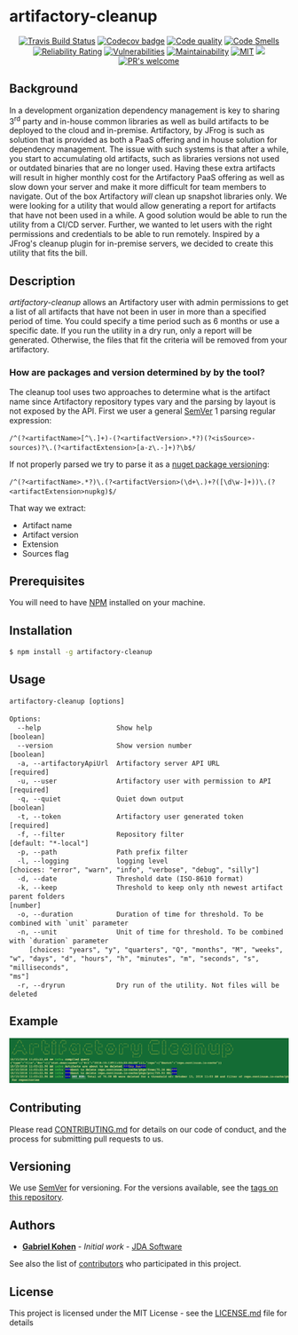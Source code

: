# artifactory-cleanup

<p align="center">
    <a href="https://travis-ci.com/JDASoftwareGroup/artifactory-cleanup"><img src="https://travis-ci.com/JDASoftwareGroup/artifactory-cleanup.svg?branch=master" alt="Travis Build Status"></a>
    <a href="https://codecov.io/gh/JDASoftwareGroup/artifactory-cleanup"><img src="https://codecov.io/gh/JDASoftwareGroup/artifactory-cleanup/branch/master/graph/badge.svg" alt="Codecov badge"></a>
    <a href="https://app.codacy.com/app/gkohen/artifactory-cleanup?utm_source=github.com&utm_medium=referral&utm_content=JDASoftwareGroup/artifactory-cleanup&utm_campaign=Badge_Grade_Dashboard"><img src="https://api.codacy.com/project/badge/Grade/b10e3ad8327649159329c2093b3f8301" alt="Code quality"></a>
    <a href="https://sonarcloud.io/component_measures?id=JDASoftwareGroup_artifactory-cleanup&metric=code_smells"><img src="https://sonarcloud.io/api/project_badges/measure?project=JDASoftwareGroup_artifactory-cleanup&metric=code_smells" alt="Code Smells"></a>
    <a href="https://sonarcloud.io/component_measures?id=JDASoftwareGroup_artifactory-cleanup&metric=reliability_rating"><img src="https://sonarcloud.io/api/project_badges/measure?project=JDASoftwareGroup_artifactory-cleanup&metric=reliability_rating" alt="Reliability Rating"></a>
    <a href="https://sonarcloud.io/component_measures?id=JDASoftwareGroup_artifactory-cleanup&metric=vulnerabilities"><img src="https://sonarcloud.io/api/project_badges/measure?project=JDASoftwareGroup_artifactory-cleanup&metric=vulnerabilities" alt="Vulnerabilities"></a>
    <a href="https://sonarcloud.io/component_measures?id=JDASoftwareGroup_artifactory-cleanup&metric=sqale_rating"><img src="https://sonarcloud.io/api/project_badges/measure?project=JDASoftwareGroup_artifactory-cleanup&metric=sqale_rating" alt="Maintainability"></a>
    <a href="https://opensource.org/licenses/MIT"><img src="https://img.shields.io/github/license/mashape/apistatus.svg" alt="MIT"></a>
    <a href="https://app.fossa.io/projects/git%2Bgithub.com%2FJDASoftwareGroup%2Fartifactory-cleanup?ref=badge_shield" alt="FOSSA Status"><img src="https://app.fossa.io/api/projects/git%2Bgithub.com%2FJDASoftwareGroup%2Fartifactory-cleanup.svg?type=shield"/></a>
    <a href="https://github.com/JDASoftwareGroup/artifactory-cleanup/pulls"><img src="https://img.shields.io/badge/PRs%20-welcome-brightgreen.svg" alt="PR's welcome"></a>
</p>

## Background
In a development organization dependency management is key to sharing 3<sup>rd</sup> party and in-house common libraries 
as well as build artifacts to be deployed to the cloud and in-premise. Artifactory, by JFrog is such as solution that is 
provided as both a PaaS offering and in house solution for dependency management.
The issue with such systems is that after a while, you start to accumulating old artifacts, such as 
libraries versions not used or outdated binaries that are no longer used. 
Having these extra artifacts will result in higher monthly cost for the Artifactory PaaS offering as well as slow down 
your server and make it more difficult for team members to navigate. Out of the box Artifactory *will* clean up snapshot
libraries only.
We were looking for a utility that would allow generating a report for artifacts that have not been used in a while. 
A good solution would be able to run the utility from a CI/CD server. Further, we wanted to let users with the right 
permissions and credentials to be able to run remotely.
Inspired by a JFrog's cleanup plugin for in-premise servers, we decided to create this utility that fits the bill.

## Description
*artifactory-cleanup* allows an Artifactory user with admin permissions to get a list of all artifacts that have not
been in user in more than a specified period of time. You could specify a time period such as 6 months or use a 
specific date.
If you run the utility in a dry run, only a report will be generated. Otherwise, the files that fit the criteria will
be removed from your artifactory.  

### How are packages and version determined by by the tool?
The cleanup tool uses two approaches to determine what is the artifact name since Artifactory repository types vary
and the parsing by layout is not exposed by the API. First we user a general [SemVer](https://semver.org/) 1
parsing regular expression:

`/^(?<artifactName>[^\.]+)-(?<artifactVersion>.*?)(?<isSource>-sources)?\.(?<artifactExtension>[a-z\.-]+)?\b$/`

If not properly parsed we try to parse it as a [nuget package versioning](https://docs.microsoft.com/en-us/nuget/concepts/package-versioning):

`/^(?<artifactName>.*?)\.(?<artifactVersion>(\d+\.)+?([\d\w-]+))\.(?<artifactExtension>nupkg)$/`

That way we extract:
* Artifact name
* Artifact version
* Extension
* Sources flag

## Prerequisites

You will need to have [NPM](https://www.npmjs.com/get-npm) installed on your machine. 

## Installation

```sh
$ npm install -g artifactory-cleanup
```

## Usage

```
artifactory-cleanup [options]

Options:
  --help                   Show help                                                                                                        [boolean]
  --version                Show version number                                                                                              [boolean]
  -a, --artifactoryApiUrl  Artifactory server API URL                                                                                      [required]
  -u, --user               Artifactory user with permission to API                                                                         [required]
  -q, --quiet              Quiet down output                                                                                                [boolean]
  -t, --token              Artifactory user generated token                                                                                [required]
  -f, --filter             Repository filter                                                                                     [default: "*-local"]
  -p, --path               Path prefix filter
  -l, --logging            logging level                                              [choices: "error", "warn", "info", "verbose", "debug", "silly"]
  -d, --date               Threshold date (ISO-8610 format)
  -k, --keep               Threshold to keep only nth newest artifact parent folders                                                         [number]
  -o, --duration           Duration of time for threshold. To be combined with `unit` parameter
  -n, --unit               Unit of time for threshold. To be combined with `duration` parameter
     [choices: "years", "y", "quarters", "Q", "months", "M", "weeks", "w", "days", "d", "hours", "h", "minutes", "m", "seconds", "s", "milliseconds",                                                                                                                                              "ms"]
  -r, --dryrun             Dry run of the utility. Not files will be deleted

```

## Example

![Example](screen.png)

## Contributing

Please read [CONTRIBUTING.md](CONTRIBUTING.md) for details on our code of conduct, and the process for submitting pull requests to us.

## Versioning

We use [SemVer](http://semver.org/) for versioning. For the versions available, see the [tags on this repository](https://github.com/jda/artifactory-cleanup/tags). 

## Authors

* **[Gabriel Kohen](http://github.com/gkohen)** - *Initial work* - [JDA Software](https://github.com/jda)

See also the list of [contributors](https://github.com/jda/artifactory-cleanup/contributors) who participated in this project.

## License

This project is licensed under the MIT License - see the [LICENSE.md](LICENSE) file for details



